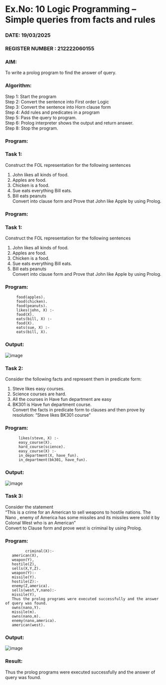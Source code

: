 # Ex.No: 10  Logic Programming –  Simple queries from facts and rules
### DATE: 19/03/2025                                                                           
### REGISTER NUMBER : 212222060155
### AIM: 
To write a prolog program to find the answer of query. 
###  Algorithm:
 Step 1: Start the program <br> 
 Step 2: Convert the sentence into First order Logic  <br> 
 Step 3:  Convert the sentence into Horn clause form  <br> 
 Step 4: Add rules and predicates in a program   <br> 
 Step 5:  Pass the query to program. <br> 
 Step 6: Prolog interpreter shows the output and return answer. <br> 
 Step 8:  Stop the program.
### Program:
### Task 1:
Construct the FOL representation for the following sentences <br> 
1.	John likes all kinds of food.  <br> 
2.	Apples are food.  <br> 
3.	Chicken is a food.  <br> 
4.	Sue eats everything Bill eats. <br> 
5.	 Bill eats peanuts  <br> 
   Convert into clause form and Prove that John like Apple by using Prolog. <br> 
### Program:


### Task 1:
Construct the FOL representation for the following sentences <br> 
1.	John likes all kinds of food.  <br> 
2.	Apples are food.  <br> 
3.	Chicken is a food.  <br> 
4.	Sue eats everything Bill eats. <br> 
5.	 Bill eats peanuts  <br> 
   Convert into clause form and Prove that John like Apple by using Prolog. <br> 
### Program:

         food(apples).
         food(chicken).
         food(peanuts).
         likes(john, X) :-
         food(X).
         eats(bill, X) :-
         food(X).
         eats(sue, X) :-
         eats(bill, X).


### Output:

![image](https://github.com/user-attachments/assets/f0a5dda8-d016-4029-8e0b-9ee0f794c616)
### Task 2:
Consider the following facts and represent them in predicate form: <br>              
1.	Steve likes easy courses. <br> 
2.	Science courses are hard. <br> 
3. All the courses in Have fun department are easy <br> 
4. BK301 is Have fun department course.<br> 
Convert the facts in predicate form to clauses and then prove by resolution: “Steve likes BK301 course”<br> 

### Program:

          likes(steve, X) :-
          easy_course(X).
          hard_course(science).
          easy_course(X) :-
          in_department(X, have_fun).
          in_department(bk301, have_fun).

### Output:

![image](https://github.com/user-attachments/assets/2bf70648-2ea7-4990-b243-0ce54cff7583)


### Task 3:
Consider the statement <br> 
“This is a crime for an American to sell weapons to hostile nations. The Nano , enemy of America has some missiles and its missiles were sold it by Colonal West who is an American” <br> 
Convert to Clause form and prove west is criminal by using Prolog.<br> 
### Program:



             criminal(X):-
       american(X),
       weapon(Y),
       hostile(Z),
       sells(X,Y,Z).
       weapon(Y):-
       missile(Y).
       hostile(Z):-
       enemy(Z,america).
       sells(west,Y,nano):-
       missile(Y),
       Thus the prolog programs were executed successfully and the answer of query was found.
       owns(nano,Y).
       missile(m).
       owns(nano,m).
       enemy(nano,america).
       american(west).

### Output:
 
![image](https://github.com/user-attachments/assets/87a86ff1-51bd-4177-898a-a162d0f412b3)

### Result:
Thus the prolog programs were executed successfully and the answer of query was found.

